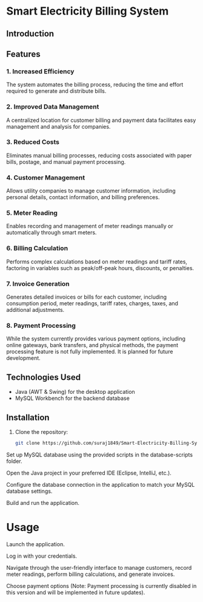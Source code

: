 # Smart Electricity Billing System

## Introduction



## Features

### 1. Increased Efficiency
The system automates the billing process, reducing the time and effort required to generate and distribute bills.

### 2. Improved Data Management
A centralized location for customer billing and payment data facilitates easy management and analysis for companies.

### 3. Reduced Costs
Eliminates manual billing processes, reducing costs associated with paper bills, postage, and manual payment processing.

### 4. Customer Management
Allows utility companies to manage customer information, including personal details, contact information, and billing preferences.

### 5. Meter Reading
Enables recording and management of meter readings manually or automatically through smart meters.

### 6. Billing Calculation
Performs complex calculations based on meter readings and tariff rates, factoring in variables such as peak/off-peak hours, discounts, or penalties.

### 7. Invoice Generation
Generates detailed invoices or bills for each customer, including consumption period, meter readings, tariff rates, charges, taxes, and additional adjustments.

### 8. Payment Processing
While the system currently provides various payment options, including online gateways, bank transfers, and physical methods, the payment processing feature is not fully implemented. It is planned for future development.

## Technologies Used

- Java (AWT & Swing) for the desktop application
- MySQL Workbench for the backend database

## Installation

1. Clone the repository:
   ```bash
   git clone https://github.com/suraj1849/Smart-Electricity-Billing-System.git

 Set up MySQL database using the provided scripts in the database-scripts folder.

Open the Java project in your preferred IDE (Eclipse, IntelliJ, etc.).

Configure the database connection in the application to match your MySQL database settings.

Build and run the application.


# Usage
Launch the application.

Log in with your credentials.

Navigate through the user-friendly interface to manage customers, record meter readings, perform billing calculations, and generate invoices.

Choose payment options (Note: Payment processing is currently disabled in this version and will be implemented in future updates).
